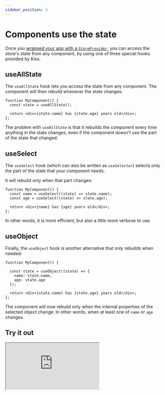 ```yaml
---
sidebar_position: 3
---
```


# Components use the state

Once you [wrapped your app with a `StoreProvider`](./provide-the-store),
you can access the store's state from any component, by using one of three special hooks 
provided by Kiss.

## useAllState

The `useAllState` hook lets you access the state from any component.
The component will then rebuild whenever the state changes:

```tsx
function MyComponent() { 
  const state = useAllState();   
  
  return <div>{state.name} has {state.age} years old</div>;    
};
```

The problem with `useAllState` is that it rebuilds the component 
every time anything in the state changes,
even if the component doesn't use the part of the state that changed.

## useSelect

The `useSelect` hook (which can also be written as `useSelector`)
selects only the part of the state that your component needs.

It will rebuild only when that part changes:

```tsx
function MyComponent() { 
  const name = useSelect((state) => state.name);   
  const age = useSelect((state) => state.age);
     
  return <div>{name} has {age} years old</div>;    
};
```

In other words, it is more efficient, but also a little more verbose to use.

## useObject

Finally, the `useObject` hook is another alternative that only rebuilds when needed:

```tsx
function MyComponent() {
 
  const state = useObject((state) => {
    name: state.name, 
    age: state.age
  });
       
  return <div>{state.name} has {state.age} years old</div>;    
};
```

The component will now rebuild only when the internal properties of the selected object change.
In other words, when at least one of `name` or `age` changes.

## Try it out

<iframe
src="https://codesandbox.io/embed/q2gjmw?view=split&module=%2Fsrc%2FApp.tsx&hidenavigation=1&fontsize=12.5&editorsize=70&previewwindow=browser&hidedevtools=1&hidenavigation=1"
style={{ width:'100%', height: '570px', borderRight:'1px solid black' }}
title="counter-async-redux-example"
sandbox="allow-forms allow-modals allow-popups allow-presentation allow-same-origin allow-scripts"
/>

<hr></hr>

Next, let's see how to define actions and reducers,
that allows us to change the store state.
